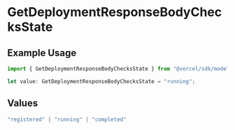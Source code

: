 # GetDeploymentResponseBodyChecksState

## Example Usage

```typescript
import { GetDeploymentResponseBodyChecksState } from "@vercel/sdk/models/getdeploymentop.js";

let value: GetDeploymentResponseBodyChecksState = "running";
```

## Values

```typescript
"registered" | "running" | "completed"
```